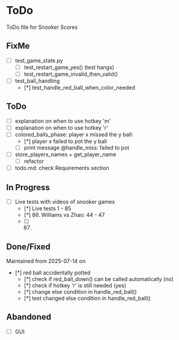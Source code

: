 # ToDo
ToDo file for Snooker Scores

## FixMe
- [ ] test_game_state.py
    - [ ] test_restart_game_yes() (test hangs)
    - [ ] test_restart_game_invalid_then_valid()
- [ ] test_ball_handling
    - [*] test_handle_red_ball_when_color_needed

## ToDo
- [ ] explanation on when to use hotkey 'm'
- [ ] explanation on when to use hotkey 'r'
- [ ] colored_balls_phase: player x missed the y ball:
    - [*] player x failed to pot the y ball
    - [ ] print message @handle_miss: failed to pot
- [ ] store_players_names + get_player_name
    - [ ] refactor
- [ ] todo.md: check Requirements section

## In Progress
- [ ] Live tests with videos of snooker games
    - [*] Live tests 1 - 85
    - [*] 86. Williams vs Zhao: 44 - 47
    - [ ] 87. 

## Done/Fixed
Maintained from 2025-07-14 on
- [*] red ball accidentally potted
    - [*] check if red_ball_down() can be called automatically (no)
    - [*] check if hotkey 'r' is still needed (yes)
    - [*] change else condition in handle_red_ball()
    - [*] test changed else condition in handle_red_ball()

## Abandoned
- [ ] GUI
